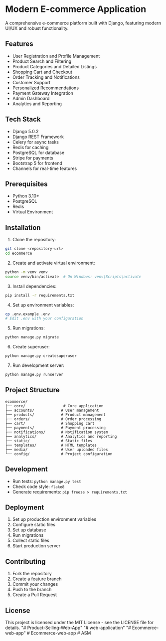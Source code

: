 # Modern E-commerce Application

A comprehensive e-commerce platform built with Django, featuring modern UI/UX and robust functionality.

## Features

- User Registration and Profile Management
- Product Search and Filtering
- Product Categories and Detailed Listings
- Shopping Cart and Checkout
- Order Tracking and Notifications
- Customer Support
- Personalized Recommendations
- Payment Gateway Integration
- Admin Dashboard
- Analytics and Reporting

## Tech Stack

- Django 5.0.2
- Django REST Framework
- Celery for async tasks
- Redis for caching
- PostgreSQL for database
- Stripe for payments
- Bootstrap 5 for frontend
- Channels for real-time features

## Prerequisites

- Python 3.10+
- PostgreSQL
- Redis
- Virtual Environment

## Installation

1. Clone the repository:
```bash
git clone <repository-url>
cd ecommerce
```

2. Create and activate virtual environment:
```bash
python -m venv venv
source venv/bin/activate  # On Windows: venv\Scripts\activate
```

3. Install dependencies:
```bash
pip install -r requirements.txt
```

4. Set up environment variables:
```bash
cp .env.example .env
# Edit .env with your configuration
```

5. Run migrations:
```bash
python manage.py migrate
```

6. Create superuser:
```bash
python manage.py createsuperuser
```

7. Run development server:
```bash
python manage.py runserver
```

## Project Structure

```
ecommerce/
├── core/                 # Core application
├── accounts/            # User management
├── products/            # Product management
├── orders/              # Order processing
├── cart/                # Shopping cart
├── payments/            # Payment processing
├── notifications/       # Notification system
├── analytics/           # Analytics and reporting
├── static/              # Static files
├── templates/           # HTML templates
├── media/               # User uploaded files
└── config/              # Project configuration
```

## Development

- Run tests: `python manage.py test`
- Check code style: `flake8`
- Generate requirements: `pip freeze > requirements.txt`

## Deployment

1. Set up production environment variables
2. Configure static files
3. Set up database
4. Run migrations
5. Collect static files
6. Start production server

## Contributing

1. Fork the repository
2. Create a feature branch
3. Commit your changes
4. Push to the branch
5. Create a Pull Request

## License

This project is licensed under the MIT License - see the LICENSE file for details. "# Product-Selling-Web-App" 
"# web-application" 
"# Ecommerce-web-app" 
#   E c o m m e r c e - w e b - a p p  
 #   A S M  
 